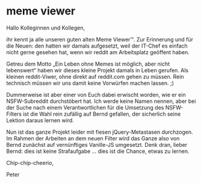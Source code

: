 # meme viewer
Hallo Kolleginnen und Kollegen,

ihr kennt ja alle unseren guten alten Meme Viewer™.  Zur Erinnerung und für die Neuen: den hatten wir damals aufgesetzt, weil der IT-Chef es einfach nicht gerne gesehen hat, wenn wir reddit am Arbeitsplatz geöffent haben.

Getreu dem Motto „Ein Leben ohne Memes ist möglich, aber nicht lebenswert“ haben wir dieses kleine Projekt damals in Leben gerufen. Als kleinen reddit-Viwer, ohne direkt auf reddit.com gehen zu müssen. Rein technisch müssen wir uns damit keine Vorwürfen machen lassen. ;)

Dummerweise ist aber einer von Euch dabei erwischt worden, wie er ein NSFW-Subreddit durchstöbert hat. Ich werde keine Namen nennen, aber bei der Suche nach einem Verantwortlichen für die Umsetzung des NSFW-Filters ist die Wahl rein zufällig auf Bernd gefallen, der sicherlich seine Lektion daraus lernen wird.

Nun ist das ganze Projekt leider mit fiesen jQuery-Metastasen durchzogen. Im Rahmen der Arbeiten an dem neuen Filter wird das Ganze also von Bernd zunächst auf vernünftiges Vanille-JS umgesetzt. Denk dran, lieber Bernd: dies ist keine Strafaufgabe … dies ist die Chance, etwas zu lernen.

Chip-chip-cheerio,

Peter